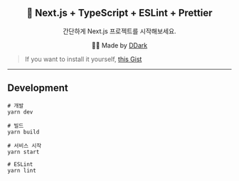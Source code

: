 <h2 align="center">🚀 Next.js + TypeScript + ESLint + Prettier</h2>
<p align="center">간단하게 Next.js 프로젝트를 시작해보세요.</p>
<p align="center">👨‍🔧 Made by <a href="https://github.com/ddarkr">DDark</a></p>

> If you want to install it yourself, [this Gist](https://gist.github.com/ddarkr/b5495dacbc07d4bb263eed39d8c78b36)

---

## Development

```
# 개발
yarn dev

# 빌드
yarn build

# 서비스 시작
yarn start

# ESLint
yarn lint
```
